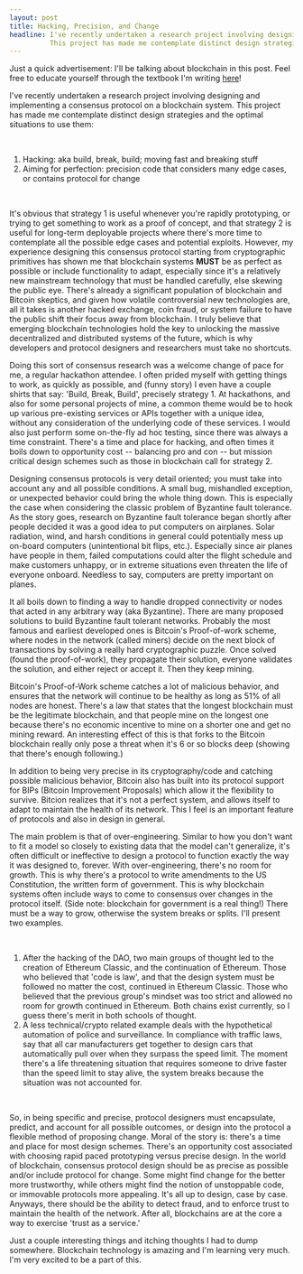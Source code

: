 ```yaml
---
layout: post
title: Hacking, Precision, and Change
headline: I've recently undertaken a research project involving designing and implementing a consensus protocol on a blockchain system.
          This project has made me contemplate distinct design strategies and the optimal situations to use them...
---
```


<p class="message">
  Just a quick advertisement: I'll be talking about blockchain in this post. Feel free to educate yourself through
  the textbook I'm writing <a href="https://github.com/rustielin/Blockchain-Notes">here</a>!
</p>

I've recently undertaken a research project involving designing and implementing a consensus protocol on a blockchain system.
This project has made me contemplate distinct design strategies and the optimal situations to use them:

<div>
    <br>
    <ol>
        <li> Hacking: aka build, break, build; moving fast and breaking stuff </li>
        <li> Aiming for perfection: precision code that considers many edge cases, or contains protocol for change </li>
    </ol>
    <br>
</div>

It's obvious that strategy 1 is useful whenever you're rapidly prototyping, or trying to get something to work as a
proof of concept, and that strategy 2 is useful for long-term deployable projects where there's more time to contemplate
all the possible edge cases and potential exploits. However, my experience designing this consensus protocol starting from
cryptographic primitives has shown me that blockchain systems **MUST** be as perfect as possible or include functionality
to adapt, especially since it's a relatively new
mainstream technology that must be handled carefully, else skewing the public eye. There's already a significant population of
blockchain and Bitcoin skeptics, and given how volatile controversial new technologies are, all it takes is another hacked
exchange, coin fraud, or system failure to have the public shift their focus away from blockchain. I truly believe that
emerging blockchain technologies hold the key to unlocking the massive decentralized and distributed systems of the future, which is why
developers and protocol designers and researchers must take no shortcuts.

Doing this sort of consensus research was a welcome change of pace for me, a regular hackathon attendee. I often prided myself with
getting things to work, as quickly as possible, and (funny story) I even have a couple shirts that say: 'Build, Break, Build',
precisely strategy 1. At hackathons, and also for some personal projects of mine, a common theme would be to hook up various
pre-existing services or APIs together with a unique idea, without any consideration of the underlying code of these services.
I would also just perform some on-the-fly ad hoc testing, since there was always a time constraint. There's a time and place
for hacking, and often times it boils down to opportunity cost -- balancing pro and con -- but mission critical design schemes
such as those in blockchain call for strategy 2.

Designing consensus protocols is very detail oriented; you must take into account any and all possible conditions. A small bug,
mishandled exception, or unexpected behavior could bring the whole thing down. This is especially the case when considering the
classic problem of Byzantine fault tolerance. As the story goes, research on Byzantine fault tolerance began shortly after
people decided it was a good idea to put computers on airplanes. Solar radiation, wind, and harsh conditions in general could potentially
mess up on-board computers (unintentional bit flips, etc.). Especially since air planes have people in them, failed computations could
alter the flight schedule and make customers unhappy, or in extreme situations even threaten the life of everyone onboard. Needless to say,
computers are pretty important on planes.

It all boils down to finding a way to handle dropped connectivity or nodes that acted in any arbitrary way (aka Byzantine).
There are many proposed solutions to build Byzantine fault tolerant networks. Probably the most famous and earliest developed ones
is Bitcoin's Proof-of-work scheme, where nodes in the network (called miners) decide on the next block of transactions by solving
a really hard cryptographic puzzle. Once solved (found the proof-of-work), they propagate their solution, everyone validates the
solution, and either reject or accept it. Then they keep mining.

Bitcoin's Proof-of-Work scheme catches a lot of malicious behavior, and ensures that the network will continue to be healthy
as long as 51% of all nodes are honest. There's a law that states that the longest blockchain must be the legitimate blockchain,
and that people mine on the longest one because there's no economic incentive to mine on a shorter one and get no mining reward.
An interesting effect of this is that forks
to the Bitcoin blockchain really only pose a threat when it's 6 or so blocks deep (showing that there's enough following.)

In addition to being very precise in its cryptography/code and catching possible malicious behavior, Bitcoin also has built
into its protocol support for BIPs (Bitcoin Improvement Proposals) which allow it the flexibility to survive. Bitcion realizes that
it's not a perfect system, and allows itself to adapt to maintain the health of its network. This I feel is an important feature of
protocols and also in design in general.

The main problem is that of over-engineering. Similar to how you don't want to fit a model so closely to existing data
that the model can't generalize, it's often difficult or ineffective to design a protocol to function exactly the way it was designed to, forever.
With over-engineering, there's no room for growth. This is why there's a protocol to write amendments to the US Constitution, the written form of government.
This is why blockchain systems often include ways to come to consensus over changes in the protocol itself. (Side note: blockchain
for government is a real thing!) There must be a way to grow, otherwise the system breaks or splits. I'll present two examples.


<div>
    <br>
    <ol>
        <li> After the hacking of the DAO, two main groups of thought
             led to the creation of Ethereum Classic, and the continuation of Ethereum. Those who believed that 'code is law', and that the
             design system must be followed no matter the cost, continued in Ethereum Classic. Those who believed that the previous group's
             mindset was too strict and allowed no room for growth continued in Ethereum. Both chains exist currently, so I guess there's merit
             in both schools of thought. </li>
        <li>
        A less technical/crypto related example deals with the hypothetical automation of police and surveillance. In compliance
        with traffic laws, say that all car manufacturers get together to design cars that automatically pull over when they surpass
        the speed limit. The moment there's a life threatening situation that requires someone to drive faster than the speed limit to stay
        alive, the system breaks because the situation was not accounted for.
        </li>
    </ol>
    <br>
</div>

So, in being specific and precise, protocol designers must encapsulate, predict, and account for all possible outcomes, or
design into the protocol a flexible method of proposing change. Moral of the story is: there's a time and place for most design schemes.
There's an opportunity cost associated with choosing
rapid paced prototyping versus precise design. In the world of blockchain, consensus protocol design should be as precise as
possible and/or include protocol for change. Some might find change for the better more trustworthy, while others might find the notion
of unstoppable code, or immovable protocols more appealing. It's all up to design, case by case. Anyways, there should  be the ability to detect fraud, and to enforce
trust to maintain the health of the network. After all, blockchains are at the core a way to exercise 'trust as a service.'

Just a couple interesting things and itching thoughts I had to dump somewhere. Blockchain technology is amazing and I'm learning very much.
I'm very excited to be a part of this.
